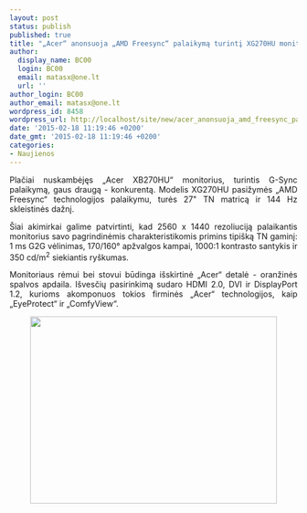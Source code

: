 ```yaml
---
layout: post
status: publish
published: true
title: "„Acer“ anonsuoja „AMD Freesync“ palaikymą turintį XG270HU monitorių"
author:
  display_name: BC00
  login: BC00
  email: matasx@one.lt
  url: ''
author_login: BC00
author_email: matasx@one.lt
wordpress_id: 8458
wordpress_url: http://localhost/site/new/acer_anonsuoja_amd_freesync_palaikyma_turinti_xg270hu_monitoriu/
date: '2015-02-18 11:19:46 +0200'
date_gmt: '2015-02-18 11:19:46 +0200'
categories:
- Naujienos
---
```

<p style="text-align: justify;">
	Plačiai nuskambėjęs &bdquo;Acer XB270HU&ldquo; monitorius, turintis G-Sync palaikymą, gaus draugą - konkurentą. Modelis XG270HU pasižymės &bdquo;AMD Freesync&ldquo; technologijos palaikymu, turės 27&quot; TN matricą ir 144 Hz skleistinės dažnį.</p>
<p style="text-align: justify;">
	&Scaron;iai akimirkai galime patvirtinti, kad 2560 x 1440 rezoliuciją palaikantis monitorius savo pagrindinėmis charakteristikomis primins tipi&scaron;ką TN gaminį: 1 ms G2G vėlinimas, 170/160&deg; apžvalgos kampai, 1000:1 kontrasto santykis ir 350 cd/m<sup>2</sup> siekiantis ry&scaron;kumas.</p>
<p style="text-align: justify;">
	Monitoriaus rėmui bei stovui būdinga i&scaron;skirtinė &bdquo;Acer&ldquo; detalė - oranžinės spalvos apdaila. I&scaron;vesčių pasirinkimą sudaro HDMI 2.0, DVI ir DisplayPort 1.2, kurioms akomponuos tokios firminės &bdquo;Acer&ldquo; technologijos, kaip &bdquo;EyeProtect&ldquo; ir &bdquo;ComfyView&ldquo;.</p>
<p style="text-align: center;">
	<img alt="" src="http://technews.lt/userfiles/acerxg270hu.jpg" style="width: 432px; height: 328px;" /></p>

